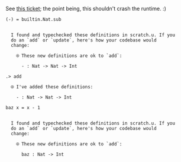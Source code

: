 See [this ticket](https://github.com/unisonweb/unison/issues/873); the point being, this shouldn't crash the runtime. :)

```unison
(-) = builtin.Nat.sub
```

```ucm

  I found and typechecked these definitions in scratch.u. If you
  do an `add` or `update`, here's how your codebase would
  change:
  
    ⍟ These new definitions are ok to `add`:
    
      - : Nat -> Nat -> Int

```
```ucm
.> add

  ⍟ I've added these definitions:
  
    - : Nat -> Nat -> Int

```
```unison
baz x = x - 1
```

```ucm

  I found and typechecked these definitions in scratch.u. If you
  do an `add` or `update`, here's how your codebase would
  change:
  
    ⍟ These new definitions are ok to `add`:
    
      baz : Nat -> Int

```
